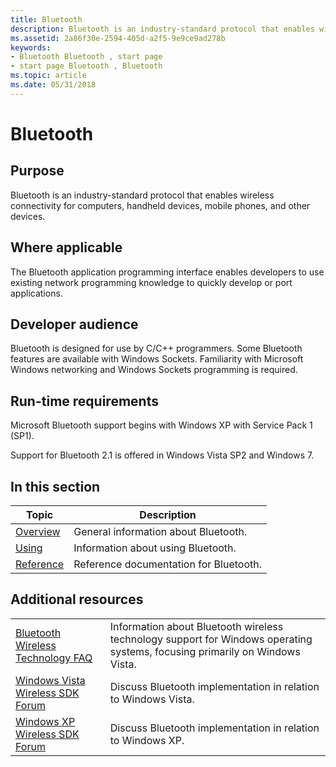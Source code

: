 ```yaml
---
title: Bluetooth
description: Bluetooth is an industry-standard protocol that enables wireless connectivity for computers, handheld devices, mobile phones, and other devices.
ms.assetid: 2a86f30e-2594-405d-a2f5-9e9ce9ad278b
keywords:
- Bluetooth Bluetooth , start page
- start page Bluetooth , Bluetooth
ms.topic: article
ms.date: 05/31/2018
---
```


# Bluetooth

## Purpose

Bluetooth is an industry-standard protocol that enables wireless connectivity for computers, handheld devices, mobile phones, and other devices.

## Where applicable

The Bluetooth application programming interface enables developers to use existing network programming knowledge to quickly develop or port applications.

## Developer audience

Bluetooth is designed for use by C/C++ programmers. Some Bluetooth features are available with Windows Sockets. Familiarity with Microsoft Windows networking and Windows Sockets programming is required.

## Run-time requirements

Microsoft Bluetooth support begins with Windows XP with Service Pack 1 (SP1).

Support for Bluetooth 2.1 is offered in Windows Vista SP2 and Windows 7.

## In this section



| Topic                                           | Description                                       |
|-------------------------------------------------|---------------------------------------------------|
| [Overview](about-bluetooth.md)<br/>      | General information about Bluetooth.<br/>   |
| [Using](using-bluetooth.md)<br/>         | Information about using Bluetooth.<br/>     |
| [Reference](bluetooth-reference.md)<br/> | Reference documentation for Bluetooth.<br/> |



 

## Additional resources



|                                                                                      |                                                                                                                             |
|--------------------------------------------------------------------------------------|-----------------------------------------------------------------------------------------------------------------------------|
| [Bluetooth Wireless Technology FAQ](https://www.microsoft.com/whdc/connect/wireless/bth_faq.mspx) | Information about Bluetooth wireless technology support for Windows operating systems, focusing primarily on Windows Vista. |
| [Windows Vista Wireless SDK Forum](https://social.msdn.microsoft.com/Forums/en/vistawirelesssdk/threads)   | Discuss Bluetooth implementation in relation to Windows Vista.                                                              |
| [Windows XP Wireless SDK Forum](https://social.msdn.microsoft.com/Forums/xpwirelesssdk/threads)     | Discuss Bluetooth implementation in relation to Windows XP.                                                                 |



 

 

 





